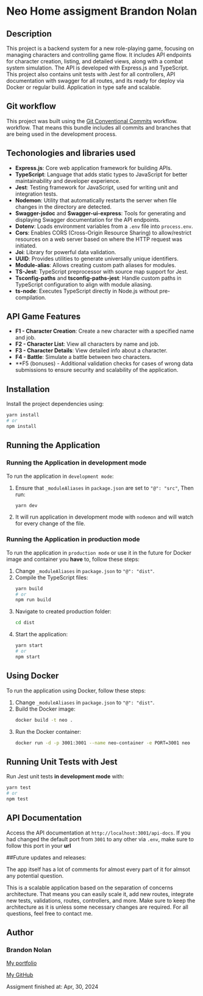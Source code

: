# Neo Home assigment Brandon Nolan

## Description

This project is a backend system for a new role-playing game, focusing on managing characters and controlling game flow. It includes API endpoints for character creation, listing, and detailed views, along with a combat system simulation. The API is developed with Express.js and TypeScript. This project also contains unit tests with Jest for all controllers, API documentation with swagger for all routes, and its ready for deploy via Docker or regular build. Application in type safe and scalable.

## Git workflow

This project was built using the [Git Conventional Commits](https://www.conventionalcommits.org/en/v1.0.0/) workflow. workflow. That means this bundle includes all commits and branches that are being used in the development process.

## Techonologies and libraries used

- **Express.js**: Core web application framework for building APIs.
- **TypeScript**: Language that adds static types to JavaScript for better maintainability and developer experience.
- **Jest**: Testing framework for JavaScript, used for writing unit and integration tests.
- **Nodemon**: Utility that automatically restarts the server when file changes in the directory are detected.
- **Swagger-jsdoc** and **Swagger-ui-express**: Tools for generating and displaying Swagger documentation for the API endpoints.
- **Dotenv**: Loads environment variables from a `.env` file into `process.env`.
- **Cors**: Enables CORS (Cross-Origin Resource Sharing) to allow/restrict resources on a web server based on where the HTTP request was initiated.
- **Joi**: Library for powerful data validation.
- **UUID**: Provides utilities to generate universally unique identifiers.
- **Module-alias**: Allows creating custom path aliases for modules.
- **TS-Jest**: TypeScript preprocessor with source map support for Jest.
- **Tsconfig-paths** and **tsconfig-paths-jest**: Handle custom paths in TypeScript configuration to align with module aliasing.
- **ts-node**: Executes TypeScript directly in Node.js without pre-compilation.

## API Game Features

- **F1 - Character Creation**: Create a new character with a specified name and job.
- **F2 - Character List**: View all characters by name and job.
- **F3 - Character Details**: View detailed info about a character.
- **F4 - Battle**: Simulate a battle between two characters.
- \*\*F5 (bonuses) - Additional validation checks for cases of wrong data submissions to ensure security and scalability of the application.

## Installation

Install the project dependencies using:

```bash
yarn install
# or
npm install
```

## Running the Application

### Running the Application in development mode

To run the application in `development mode`:

1. Ensure that `_moduleAliases` in `package.json` are set to `"@": "src"`, Then run:
   ```bash
   yarn dev
   ```
2. It will run application in development mode with `nodemon` and will watch for every change of the file.

### Running the Application in production mode

To run the application in `production mode` or use it in the future for Docker image and container you **have** to, follow these steps:

1. Change `_moduleAliases` in `package.json` to `"@": "dist"`.
2. Compile the TypeScript files:
   ```bash
   yarn build
   # or
   npm run build
   ```
3. Navigate to created production folder:
   ```bash
   cd dist
   ```
4. Start the application:
   ```bash
   yarn start
   # or
   npm start
   ```

## Using Docker

To run the application using Docker, follow these steps:

1. Change `_moduleAliases` in `package.json` to `"@": "dist"`.
2. Build the Docker image:
   ```bash
   docker build -t neo .
   ```
3. Run the Docker container:
   ```bash
   docker run -d -p 3001:3001 --name neo-container -e PORT=3001 neo
   ```

## Running Unit Tests with Jest

Run Jest unit tests **in development mode** with:

```bash
yarn test
# or
npm test
```

## API Documentation

Access the API documentation at `http://localhost:3001/api-docs`.
If you had changed the default port from `3001` to any other via `.env`, make sure to follow this port in your **url**

##Future updates and releases:

The app itself has a lot of comments for almost every part of it for almsot any potential question.

This is a scalable application based on the separation of concerns architecture. That means you can easily scale it, add new routes, integrate new tests, validations, routes, controllers, and more. Make sure to keep the architecture as it is unless some necessary changes are required. For all questions, feel free to contact me.

## Author

### Brandon Nolan

[My portfolio](https://brandnolandev.com)

[My GitHub](https://github.com/brandalx)

Assigment finished at: Apr, 30, 2024
